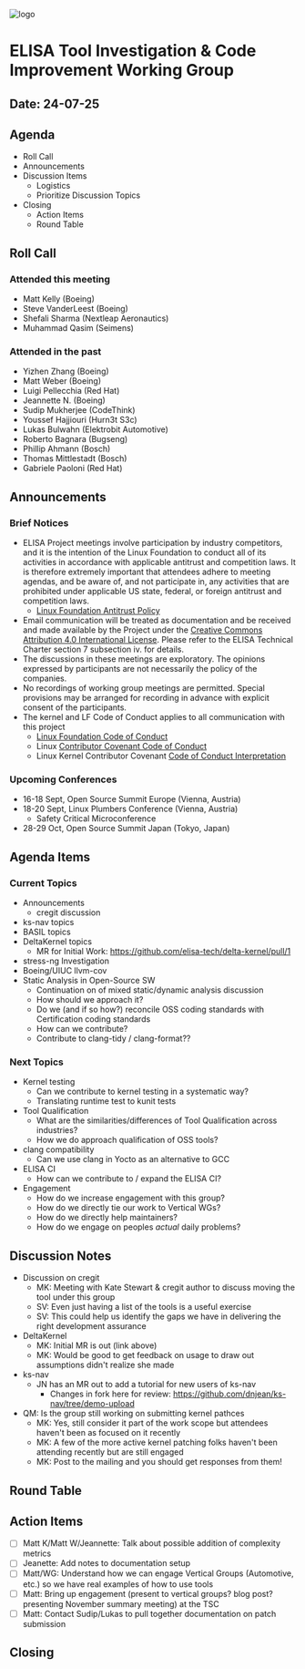 
![logo](logo_elisa_small.png)

# ELISA Tool Investigation & Code Improvement Working Group

## Date: 24-07-25

## Agenda

* Roll Call
* Announcements
* Discussion Items
  * Logistics
  * Prioritize Discussion Topics
* Closing
  * Action Items
  * Round Table

## Roll Call

### Attended this meeting

* Matt Kelly (Boeing)
* Steve VanderLeest (Boeing)
* Shefali Sharma (Nextleap Aeronautics)
* Muhammad Qasim (Seimens)

### Attended in the past

* Yizhen Zhang (Boeing)
* Matt Weber (Boeing)
* Luigi Pellecchia (Red Hat)
* Jeannette N. (Boeing)
* Sudip Mukherjee (CodeThink)
* Youssef Hajjiouri (Hurn3t S3c)
* Lukas Bulwahn (Elektrobit Automotive)
* Roberto Bagnara (Bugseng)
* Phillip Ahmann (Bosch)
* Thomas Mittlestadt (Bosch)
* Gabriele Paoloni (Red Hat)

## Announcements

### Brief Notices

* ELISA Project meetings involve participation by industry competitors, and it is the intention of the Linux Foundation to conduct all of its activities in accordance with applicable antitrust and competition laws. It is therefore extremely important that attendees adhere to meeting agendas, and be aware of, and not participate in, any activities that are prohibited under applicable US state, federal, or foreign antitrust and competition laws.
  * [Linux Foundation Antitrust Policy](http://www.linuxfoundation.org/antitrust*policy)
* Email communication will be treated as documentation and be received and made available by the Project under the [Creative Commons Attribution 4.0 International License](http://creativecommons.org/licenses/by/4.0). Please refer to the ELISA Technical Charter section 7 subsection iv. for details.
* The discussions in these meetings are exploratory. The opinions expressed by participants are not necessarily the policy of the companies.
* No recordings of working group meetings are permitted. Special provisions may be arranged for recording in advance with explicit consent of the participants.
* The kernel and LF Code of Conduct applies to all communication with this project
  * [Linux Foundation Code of Conduct](https://www.linuxfoundation.org/code*of*conduct/)
  * Linux [Contributor Covenant Code of Conduct](https://git.kernel.org/pub/scm/linux/kernel/git/torvalds/linux.git/tree/Documentation/process/code*of*conduct.rst)
  * Linux Kernel Contributor Covenant [Code of Conduct Interpretation](https://git.kernel.org/pub/scm/linux/kernel/git/torvalds/linux.git/tree/Documentation/process/code*of*conduct*interpretation.rst)

### Upcoming Conferences

* 16-18 Sept, Open Source Summit Europe (Vienna, Austria)
* 18-20 Sept, Linux Plumbers Conference (Vienna, Austria)
  * Safety Critical Microconference
* 28-29 Oct, Open Source Summit Japan (Tokyo, Japan)

## Agenda Items

### Current Topics

* Announcements
  * cregit discussion
* ks-nav topics
* BASIL topics
* DeltaKernel topics
  * MR for Initial Work: https://github.com/elisa-tech/delta-kernel/pull/1
* stress-ng Investigation
* Boeing/UIUC llvm-cov
* Static Analysis in Open-Source SW
  * Continuation on of mixed static/dynamic analysis discussion
  * How should we approach it?
  * Do we (and if so how?) reconcile OSS coding standards with Certification coding standards
  * How can we contribute?
  * Contribute to clang-tidy / clang-format??

### Next Topics

* Kernel testing
  * Can we contribute to kernel testing in a systematic way?
  * Translating runtime test to kunit tests
* Tool Qualification
  * What are the similarities/differences of Tool Qualification across industries?
  * How we do approach qualification of OSS tools?
* clang compatibility
  * Can we use clang in Yocto as an alternative to GCC
* ELISA CI
  * How can we contribute to / expand the ELISA CI?
* Engagement
  * How do we increase engagement with this group?
  * How do we directly tie our work to Vertical WGs?
  * How do we directly help maintainers?
  * How do we engage on peoples *actual* daily problems?

## Discussion Notes

* Discussion on cregit 
  * MK: Meeting with Kate Stewart & cregit author to discuss moving the tool under this group
  * SV: Even just having a list of the tools is a useful exercise
  * SV: This could help us identify the gaps we have in delivering the right development assurance
* DeltaKernel
  * MK: Initial MR is out (link above)
  * MK: Would be good to get feedback on usage to draw out assumptions  didn't realize she made
* ks-nav
  * JN has an MR out to add a tutorial for new users of ks-nav
    * Changes in fork here for review: https://github.com/dnjean/ks-nav/tree/demo-upload
* QM: Is the group still working on submitting kernel pathces
  * MK: Yes, still consider it part of the work scope but attendees haven't been as focused on it recently
  * MK: A few of the more active kernel patching folks haven't been attending recently but are still engaged
  * MK: Post to the mailing and you should get responses from them!

## Round Table

## Action Items

* [ ] Matt K/Matt W/Jeannette: Talk about possible addition of complexity metrics
* [ ] Jeanette: Add notes to documentation setup
* [ ] Matt/WG: Understand how we can engage Vertical Groups (Automotive, etc.) so we have real examples of how to use tools
* [ ] Matt: Bring up engagement (present to vertical groups? blog post? presenting November summary meeting) at the TSC
* [ ] Matt: Contact Sudip/Lukas to pull together documentation on patch submission

## Closing
